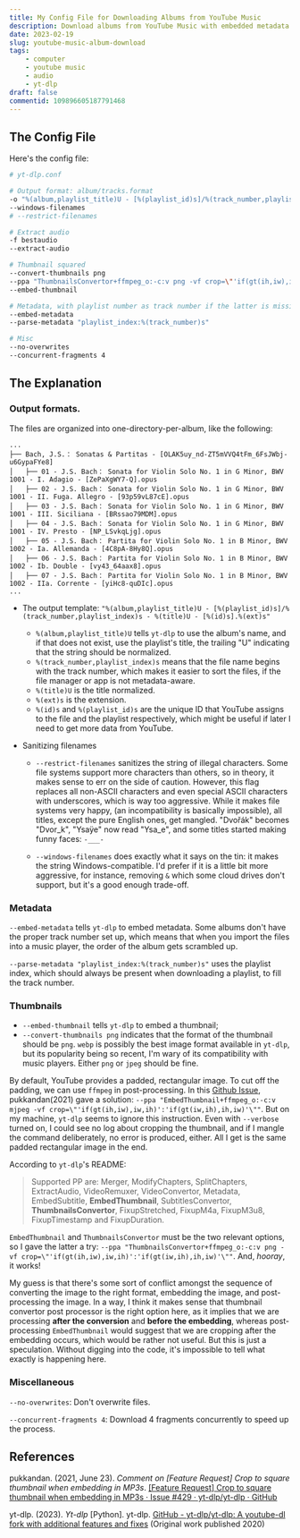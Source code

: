 ```yaml
---
title: My Config File for Downloading Albums from YouTube Music
description: Download albums from YouTube Music with embedded metadata and properly cropped thumbnail.
date: 2023-02-19
slug: youtube-music-album-download
tags:
    - computer
    - youtube music
    - audio
    - yt-dlp
draft: false
commentid: 109896605187791468
---
```


## The Config File

Here's the config file:

```sh
# yt-dlp.conf

# Output format: album/tracks.format
-o "%(album,playlist_title)U - [%(playlist_id)s]/%(track_number,playlist_index)s - %(title)U - [%(id)s].%(ext)s"
--windows-filenames 
# --restrict-filenames 

# Extract audio
-f bestaudio
--extract-audio

# Thumbnail squared
--convert-thumbnails png
--ppa "ThumbnailsConvertor+ffmpeg_o:-c:v png -vf crop=\"'if(gt(ih,iw),iw,ih)':'if(gt(iw,ih),ih,iw)'\""
--embed-thumbnail

# Metadata, with playlist number as track number if the latter is missing
--embed-metadata
--parse-metadata "playlist_index:%(track_number)s"

# Misc
--no-overwrites
--concurrent-fragments 4
```

## The Explanation

### Output formats. 

The files are organized into one-directory-per-album, like the following:

```
...
├── Bach, J.S.： Sonatas & Partitas - [OLAK5uy_nd-ZT5mVVQ4tFm_6FsJWbj-u6GypaFYe8]
│   ├── 01 - J.S. Bach： Sonata for Violin Solo No. 1 in G Minor, BWV 1001 - I. Adagio - [ZePaXgWY7-Q].opus
│   ├── 02 - J.S. Bach： Sonata for Violin Solo No. 1 in G Minor, BWV 1001 - II. Fuga. Allegro - [93p59vL87cE].opus
│   ├── 03 - J.S. Bach： Sonata for Violin Solo No. 1 in G Minor, BWV 1001 - III. Siciliana - [BRssao79MDM].opus
│   ├── 04 - J.S. Bach： Sonata for Violin Solo No. 1 in G Minor, BWV 1001 - IV. Presto - [NP_LSvkqLjg].opus
│   ├── 05 - J.S. Bach： Partita for Violin Solo No. 1 in B Minor, BWV 1002 - Ia. Allemanda - [4C8pA-8Hy8Q].opus
│   ├── 06 - J.S. Bach： Partita for Violin Solo No. 1 in B Minor, BWV 1002 - Ib. Double - [vy43_64aax8].opus
│   ├── 07 - J.S. Bach： Partita for Violin Solo No. 1 in B Minor, BWV 1002 - IIa. Corrente - [yiHc8-quDIc].opus
...
```

- The output template: `"%(album,playlist_title)U - [%(playlist_id)s]/%(track_number,playlist_index)s - %(title)U - [%(id)s].%(ext)s"`
  - `%(album,playlist_title)U` tells `yt-dlp` to use the album's name, and if that does not exist, use the playlist's title, the trailing "U" indicating that the string should be normalized. 
  - `%(track_number,playlist_index)s` means that the file name begins with the track number, which makes it easier to sort the files, if the file manager or app is not metadata-aware. 
  - `%(title)U` is the title normalized.
  - `%(ext)s` is the extension.
  - `%(id)s` and `%(playlist_id)s` are the unique ID that YouTube assigns to the file and the playlist respectively, which might be useful if later I need to get more data from YouTube.

- Sanitizing filenames
  
  - `--restrict-filenames` sanitizes the string of illegal characters. Some file systems support more characters than others, so in theory, it makes sense to err on the side of caution. However, this flag replaces all non-ASCII characters and even special ASCII characters with underscores, which is way too aggressive. While it makes file systems very happy, (an incompatibility is basically impossible), all titles, except the pure English ones, get mangled. "Dvořák" becomes "Dvor_k", "Ysaÿe" now read "Ysa_e", and some titles started making funny faces: `-___-` 
  
  - `--windows-filenames` does exactly what it says on the tin: it makes the string Windows-compatible. I'd prefer if it is a little bit more aggressive, for instance, removing `&` which some cloud drives don't support, but it's a good enough trade-off.


### Metadata

`--embed-metadata` tells `yt-dlp` to embed metadata. Some albums don't have the proper track number set up, which means that when you import the files into a music player, the order of the album gets scrambled up. 

`--parse-metadata "playlist_index:%(track_number)s"` uses the playlist index, which should always be present when downloading a playlist, to fill the track number.

### Thumbnails

- `--embed-thumbnail` tells `yt-dlp` to embed a thumbnail;
- `--convert-thumbnails png` indicates that the format of the thumbnail should be `png`. `webp` is possibly the best image format available in `yt-dlp`, but its popularity being so recent, I'm wary of its compatibility with music players. Either `png` or `jpeg` should be fine.

By default, YouTube provides a padded, rectangular image. To cut off the padding, we can use `ffmpeg` in post-processing. In this [Github Issue](https://github.com/yt-dlp/yt-dlp/issues/429), pukkandan(2021) gave a solution: `--ppa "EmbedThumbnail+ffmpeg_o:-c:v mjpeg -vf crop=\"'if(gt(ih,iw),iw,ih)':'if(gt(iw,ih),ih,iw)'\""`. But on my machine, `yt-dlp` seems to ignore this instruction. Even with `--verbose` turned on, I could see no log about cropping the thumbnail, and if I mangle the command deliberately, no error is produced, either. All I get is the same padded rectangular image in the end.

According to `yt-dlp`'s README:

> Supported PP are: Merger, ModifyChapters, SplitChapters, ExtractAudio, VideoRemuxer, VideoConvertor, Metadata, EmbedSubtitle, **EmbedThumbnail**, SubtitlesConvertor, **ThumbnailsConvertor**, FixupStretched, FixupM4a, FixupM3u8, FixupTimestamp and FixupDuration.

`EmbedThumbnail` and `ThumbnailsConvertor` must be the two relevant options, so I gave the latter a try: `--ppa "ThumbnailsConvertor+ffmpeg_o:-c:v png -vf crop=\"'if(gt(ih,iw),iw,ih)':'if(gt(iw,ih),ih,iw)'\""`. And, _hooray_, it works!

My guess is that there's some sort of conflict amongst the sequence of converting the image to the right format, embedding the image, and post-processing the image. In a way, I think it makes sense that thumbnail convertor post processor is the right option here, as it implies that we are processing **after the conversion** and **before the embedding**, whereas post-processing `EmbedThumbnail` would suggest that we are cropping after the embedding occurs, which would be rather not useful. But this is just a speculation. Without digging into the code, it's impossible to tell what exactly is happening here.


### Miscellaneous

`--no-overwrites`: Don't overwrite files.

`--concurrent-fragments 4`: Download 4 fragments concurrently to speed up the process.


## References

pukkandan. (2021, June 23). *Comment on [Feature Request] Crop to square thumbnail when embedding in MP3s*. [[Feature Request] Crop to square thumbnail when embedding in MP3s · Issue #429 · yt-dlp/yt-dlp · GitHub](https://github.com/yt-dlp/yt-dlp/issues/429#issuecomment-866836396)

yt-dlp. (2023). *Yt-dlp* [Python]. yt-dlp. [GitHub - yt-dlp/yt-dlp: A youtube-dl fork with additional features and fixes](https://github.com/yt-dlp/yt-dlp) (Original work published 2020)
